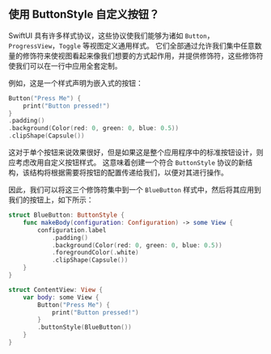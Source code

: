 使用 ButtonStyle 自定义按钮？
----

SwiftUI 具有许多样式协议，这些协议使我们能够为诸如 `Button`，`ProgressView`，`Toggle` 等视图定义通用样式。 它们全部通过允许我们集中任意数量的修饰符来使视图看起来像我们想要的方式起作用，并提供修饰符，这些修饰符使我们可以在一行中应用全套定制。

例如，这是一个样式声明为嵌入式的按钮：

```swift
Button("Press Me") {
    print("Button pressed!")
}
.padding()
.background(Color(red: 0, green: 0, blue: 0.5))
.clipShape(Capsule())
```

这对于单个按钮来说效果很好，但是如果这是整个应用程序中的标准按钮设计，则应考虑改用自定义按钮样式。 这意味着创建一个符合 `ButtonStyle` 协议的新结构，该结构将根据需要将按钮的配置传递给我们，以便对其进行操作。

因此，我们可以将这三个修饰符集中到一个 `BlueButton` 样式中，然后将其应用到我们的按钮上，如下所示：

```swift
struct BlueButton: ButtonStyle {
    func makeBody(configuration: Configuration) -> some View {
        configuration.label
            .padding()
            .background(Color(red: 0, green: 0, blue: 0.5))
            .foregroundColor(.white)
            .clipShape(Capsule())
    }
}

struct ContentView: View {
    var body: some View {
        Button("Press Me") {
            print("Button pressed!")
        }
        .buttonStyle(BlueButton())
    }
}
```
